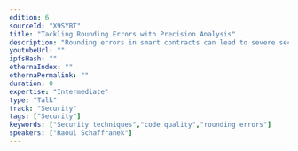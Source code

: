 ```yaml
---
edition: 6
sourceId: "X9SYBT"
title: "Tackling Rounding Errors with Precision Analysis"
description: "Rounding errors in smart contracts can lead to severe security vulnerabilities. In this talk, we'll motivate the importance of rigorous numerical analysis through real-world exploits, and review existing precision analysis techniques. We'll then argue for the development of automated error propagation analysis tools to overcome the tediousness of manual efforts."
youtubeUrl: ""
ipfsHash: ""
ethernaIndex: ""
ethernaPermalink: ""
duration: 0
expertise: "Intermediate"
type: "Talk"
track: "Security"
tags: ["Security"]
keywords: ["Security techniques","code quality","rounding errors"]
speakers: ["Raoul Schaffranek"]
---
```

